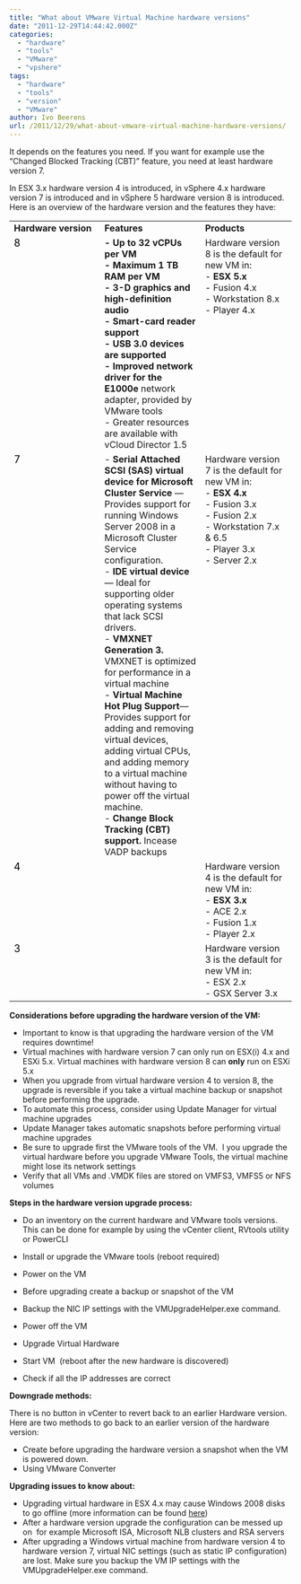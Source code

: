 ```yaml
---
title: "What about VMware Virtual Machine hardware versions"
date: "2011-12-29T14:44:42.000Z"
categories: 
  - "hardware"
  - "tools"
  - "VMware"
  - "vpshere"
tags: 
  - "hardware"
  - "tools"
  - "version"
  - "VMware"
author: Ivo Beerens
url: /2011/12/29/what-about-vmware-virtual-machine-hardware-versions/
---
```


It depends on the features you need. If you want for example use the “Changed Blocked Tracking (CBT)” feature, you need at least hardware version 7.

In ESX 3.x hardware version 4 is introduced, in vSphere 4.x hardware version 7 is introduced and in vSphere 5 hardware version 8 is introduced. Here is an overview of the hardware version and the features they have:

<table border="0" cellspacing="0" cellpadding="2" width="641"><tbody><tr><td valign="top" width="220"><strong>Hardware version</font></strong></td><td valign="top" width="222"><strong>Features</font></strong></td><td valign="top" width="197"><strong>Products</font></strong></td></tr><tr><td valign="top" width="220"><font color="#000000" size="4">8</font></td><td valign="top" width="222"><strong>- Up to 32 vCPUs per VM<br>- Maximum 1 TB RAM per VM<br>- 3-D graphics and high-definition audio<br>- Smart-card reader support<br>- USB 3.0 devices are supported<br>- Improved network driver for the E1000e</strong> network adapter, provided by VMware tools<br>- Greater resources are available with vCloud Director 1.5</font></td><td valign="top" width="197">Hardware version 8 is the default for new VM in:<br>- <strong>ESX 5.x</strong><br>- Fusion 4.x<br>- Workstation 8.x<br>- Player 4.x</font></td></tr><tr><td valign="top" width="220"><font color="#000000" size="4">7</font></td><td valign="top" width="222">- <strong>Serial Attached SCSI (SAS) virtual device for Microsoft Cluster Service</strong> — Provides support for running Windows Server 2008 in a Microsoft Cluster Service configuration.<br>- <strong>IDE virtual device</strong> — Ideal for supporting older operating systems that lack SCSI drivers.<br>- <strong>VMXNET Generation 3. </strong>VMXNET is optimized for performance in a virtual machine&nbsp;<br>- <strong>Virtual Machine Hot Plug Support</strong>— Provides support for adding and removing virtual devices, adding virtual CPUs, and adding memory to a virtual machine without having to power off the virtual machine.<br>- <strong>Change Block Tracking (CBT) support. </strong>Incease VADP backups</font></td><td valign="top" width="197">Hardware version 7 is the default for new VM in:<br>- <strong>ESX 4.x</strong><br>- Fusion 3.x<br>- Fusion 2.x<br>- Workstation 7.x & 6.5<br>- Player 3.x<br>- Server 2.x</font></td></tr><tr><td valign="top" width="220"><font color="#000000" size="4">4</font></td><td valign="top" width="226"></font></td><td valign="top" width="206">Hardware version 4 is the default for new VM in:<br>- <strong>ESX 3.x</strong><br>- ACE 2.x<br>- Fusion 1.x<br>- Player 2.x</font></td></tr><tr><td valign="top" width="220"><font color="#000000" size="4">3</font></td><td valign="top" width="226">&nbsp;</td><td valign="top" width="206">Hardware version 3 is the default for new VM in:<br>- ESX 2.x<br>- GSX Server 3.x</font></td></tr></tbody></table>

**Considerations before upgrading the hardware version of the VM:**

- Important to know is that upgrading the hardware version of the VM requires downtime!
- Virtual machines with hardware version 7 can only run on ESX(i) 4.x and ESXi 5.x. Virtual machines with hardware version 8 can **only** run on ESXi 5.x
- When you upgrade from virtual hardware version 4 to version 8, the upgrade is reversible if you take a virtual machine backup or snapshot before performing the upgrade.
- To automate this process, consider using Update Manager for virtual machine upgrades
- Update Manager takes automatic snapshots before performing virtual machine upgrades
- Be sure to upgrade first the VMware tools of the VM.  I you upgrade the virtual hardware before you upgrade VMware Tools, the virtual machine might lose its network settings
- Verify that all VMs and .VMDK files are stored on VMFS3, VMFS5 or NFS volumes

**Steps in the hardware version upgrade process:**

- Do an inventory on the current hardware and VMware tools versions. This can be done for example by using the vCenter client, RVtools utility or PowerCLI

- Install or upgrade the VMware tools (reboot required)
- Power on the VM
- Before upgrading create a backup or snapshot of the VM
- Backup the NIC IP settings with the VMUpgradeHelper.exe command.
- Power off the VM
- Upgrade Virtual Hardware
- Start VM  (reboot after the new hardware is discovered)
- Check if all the IP addresses are correct

**Downgrade methods:**

There is no button in vCenter to revert back to an earlier Hardware version. Here are two methods to go back to an earlier version of the hardware version:
- Create before upgrading the hardware version a snapshot when the VM is powered down.
- Using VMware Converter

**Upgrading issues to know about:**

- Upgrading virtual hardware in ESX 4.x may cause Windows 2008 disks to go offline (more information can be found [here](https://kb.vmware.com/s/article/1013109))
- After a hardware version upgrade the configuration can be messed up on  for example Microsoft ISA, Microsoft NLB clusters and RSA servers
- After upgrading a Windows virtual machine from hardware version 4 to hardware version 7, virtual NIC settings (such as static IP configuration) are lost. Make sure you backup the VM IP settings with the VMUpgradeHelper.exe command. 